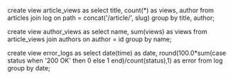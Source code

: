 create view article_views as
select title, count(*) as views, author
from articles join log on
path = concat('/article/', slug)
group by title, author;

create view author_views as
select name, sum(views) as views
from article_views join authors
on author = id
group by name;

create view error_logs as
select date(time) as date,
round(100.0*sum(case status when '200 OK'
then 0 else 1 end)/count(status),1) as error
from log group by date;